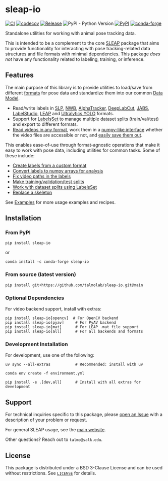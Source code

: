 # sleap-io

[![CI](https://github.com/talmolab/sleap-io/actions/workflows/ci.yml/badge.svg)](https://github.com/talmolab/sleap-io/actions/workflows/ci.yml)
[![codecov](https://codecov.io/gh/talmolab/sleap-io/branch/main/graph/badge.svg?token=Sj8kIFl3pi)](https://codecov.io/gh/talmolab/sleap-io)
[![Release](https://img.shields.io/github/v/release/talmolab/sleap-io?label=Latest)](https://github.com/talmolab/sleap-io/releases/)
![PyPI - Python Version](https://img.shields.io/pypi/pyversions/sleap-io)
[![PyPI](https://img.shields.io/pypi/v/sleap-io?label=PyPI)](https://pypi.org/project/sleap-io)
[![conda-forge](https://img.shields.io/conda/vn/conda-forge/sleap-io.svg)](https://anaconda.org/conda-forge/sleap-io/)

Standalone utilities for working with animal pose tracking data.

This is intended to be a complement to the core [SLEAP](https://github.com/talmolab/sleap)
package that aims to provide functionality for interacting with pose tracking-related
data structures and file formats with minimal dependencies. This package *does not*
have any functionality related to labeling, training, or inference.

## Features

The main purpose of this library is to provide utilities to load/save from different
[formats](formats.md) for pose data and standardize them into our common [Data Model](model.md).

- Read/write labels in [SLP](formats.md#sleap_io.load_slp), [NWB](formats.md#sleap_io.load_nwb), [AlphaTracker](formats.md#sleap_io.load_alphatracker), [DeepLabCut](formats.md#sleap_io.load_dlc), [JABS](formats.md#sleap_io.load_jabs), [LabelStudio](formats.md#sleap_io.load_labelstudio), [LEAP](formats.md#sleap_io.load_leap) and [Ultralytics YOLO](formats.md#sleap_io.load_ultralytics) formats.
- Support for [LabelsSet](model.md#sleap_io.LabelsSet) to manage multiple dataset splits (train/val/test) and export to different formats.
- [Read videos in any format](formats.md#sleap_io.load_video), work them in a [numpy-like interface](model.md#sleap_io.Video) whether the video files are accessible or not, and [easily save them out](formats.md#sleap_io.save_video).

This enables ease-of-use through format-agnostic operations that make it easy to work
with pose data, including utilities for common tasks. Some of these include:

- [Create labels from a custom format](examples.md#create-labels-from-raw-data)
- [Convert labels to numpy arrays for analysis](examples.md#convert-labels-to-raw-arrays)
- [Fix video paths in the labels](examples.md#fix-video-paths)
- [Make training/validation/test splits](examples.md#make-trainingvalidationtest-splits)
- [Work with dataset splits using LabelsSet](examples.md#working-with-dataset-splits-labelsset)
- [Replace a skeleton](examples.md#replace-skeleton)

See [Examples](examples.md) for more usage examples and recipes.


## Installation

### From PyPI
```
pip install sleap-io
```

or

```
conda install -c conda-forge sleap-io
```

### From source (latest version)
```
pip install git+https://github.com/talmolab/sleap-io.git@main
```

### Optional Dependencies

For video backend support, install with extras:
```
pip install sleap-io[opencv]  # For OpenCV backend
pip install sleap-io[pyav]     # For PyAV backend
pip install sleap-io[mat]      # For LEAP .mat file support
pip install sleap-io[all]      # For all backends and formats
```

### Development Installation

For development, use one of the following:
```
uv sync --all-extras           # Recommended: install with uv
```
```
conda env create -f environment.yml
```
```
pip install -e .[dev,all]      # Install with all extras for development
```


## Support
For technical inquiries specific to this package, please [open an Issue](https://github.com/talmolab/sleap-io/issues)
with a description of your problem or request.

For general SLEAP usage, see the [main website](https://sleap.ai).

Other questions? Reach out to `talmo@salk.edu`.

## License
This package is distributed under a BSD 3-Clause License and can be used without
restrictions. See [`LICENSE`](https://github.com/talmolab/sleap-io/blob/main/LICENSE) for details.